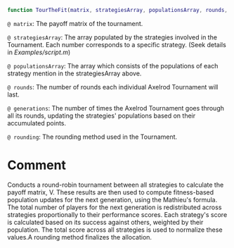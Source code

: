 ```matlab
function TourTheFit(matrix, strategiesArray, populationsArray, rounds, generations, rounding)
```
`@ matrix`: The payoff matrix of the tournament.

`@ strategiesArray`: The array populated by the strategies involved in the Tournament. Each number corresponds to a specific strategy. (Seek details in *Examples/script.m*)

`@ populationsArray`: The array which consists of the populations of each strategy mention in the strategiesArray above.

`@ rounds`: The number of rounds each individual Axelrod Tournament will last.

`@ generations`: The number of times the Axelrod Tournament goes through all its rounds, updating the strategies' populations based on their accumulated points.

`@ rounding`: The rounding method used in the Tournament.

# Comment
Conducts a round-robin tournament between all strategies to calculate the payoff matrix, V. These results are then used to compute fitness-based population updates for the next generation, using the Mathieu's formula.
The total number of players for the next generation is redistributed across strategies proportionally to their performance scores. Each strategy's score is calculated based on its success against others, weighted by their population. The total score across all strategies is used to normalize these values.A rounding method finalizes the allocation.